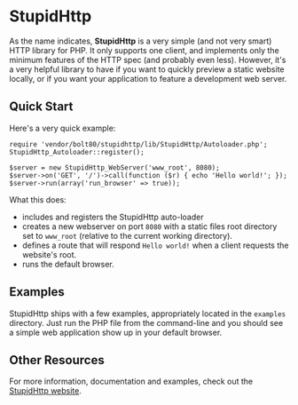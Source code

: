 StupidHttp
==========

As the name indicates, **StupidHttp** is a very simple (and not very smart) HTTP
library for PHP. It only supports one client, and implements only the minimum
features of the HTTP spec (and probably even less). However, it's a very
helpful library to have if you want to quickly preview a static website locally,
or if you want your application to feature a development web server.

## Quick Start

Here's a very quick example:

    require 'vendor/bolt80/stupidhttp/lib/StupidHttp/Autoloader.php';
    StupidHttp_Autoloader::register();

    $server = new StupidHttp_WebServer('www_root', 8080);
    $server->on('GET', '/')->call(function ($r) { echo 'Hello world!'; });
    $server->run(array('run_browser' => true));

What this does:

* includes and registers the StupidHttp auto-loader
* creates a new webserver on port `8080` with a static files root directory set
  to `www_root` (relative to the current working directory).
* defines a route that will respond `Hello world!` when a client requests the
  website's root.
* runs the default browser.

## Examples

StupidHttp ships with a few examples, appropriately located in the `examples`
directory. Just run the PHP file from the command-line and you should see a
simple web application show up in your default browser.

## Other Resources

For more information, documentation and examples, check out the [StupidHttp
website](http://bolt80/stupidhttp/).

